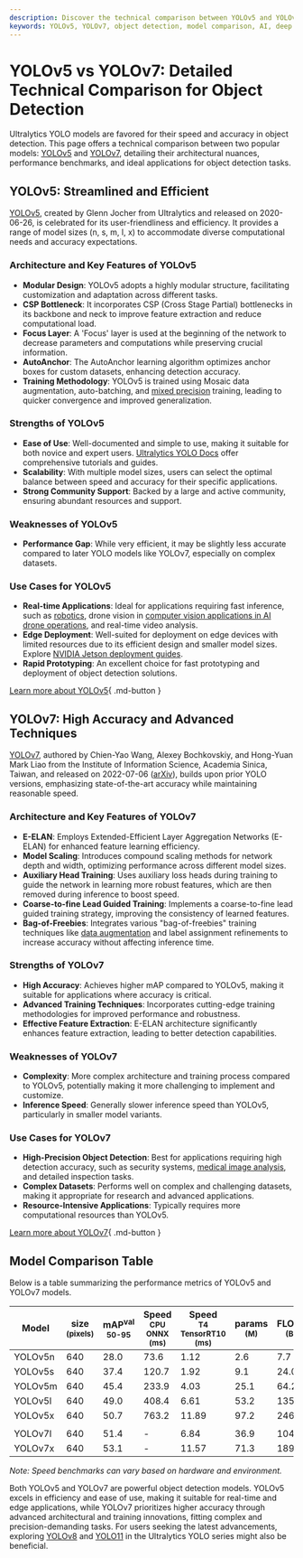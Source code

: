 ```yaml
---
description: Discover the technical comparison between YOLOv5 and YOLOv7, covering architectures, benchmarks, strengths, and ideal use cases for object detection.
keywords: YOLOv5, YOLOv7, object detection, model comparison, AI, deep learning, computer vision, benchmarks, accuracy, inference speed, Ultralytics
---
```


# YOLOv5 vs YOLOv7: Detailed Technical Comparison for Object Detection

Ultralytics YOLO models are favored for their speed and accuracy in object detection. This page offers a technical comparison between two popular models: [YOLOv5](https://github.com/ultralytics/yolov5) and [YOLOv7](https://github.com/WongKinYiu/yolov7), detailing their architectural nuances, performance benchmarks, and ideal applications for object detection tasks.

<script async src="https://cdn.jsdelivr.net/npm/chart.js"></script>
<script defer src="../../javascript/benchmark.js"></script>

<canvas id="modelComparisonChart" width="1024" height="400" active-models='["YOLOv5", "YOLOv7"]'></canvas>

## YOLOv5: Streamlined and Efficient

[YOLOv5](https://github.com/ultralytics/yolov5), created by Glenn Jocher from Ultralytics and released on 2020-06-26, is celebrated for its user-friendliness and efficiency. It provides a range of model sizes (n, s, m, l, x) to accommodate diverse computational needs and accuracy expectations.

### Architecture and Key Features of YOLOv5

- **Modular Design**: YOLOv5 adopts a highly modular structure, facilitating customization and adaptation across different tasks.
- **CSP Bottleneck**: It incorporates CSP (Cross Stage Partial) bottlenecks in its backbone and neck to improve feature extraction and reduce computational load.
- **Focus Layer**: A 'Focus' layer is used at the beginning of the network to decrease parameters and computations while preserving crucial information.
- **AutoAnchor**: The AutoAnchor learning algorithm optimizes anchor boxes for custom datasets, enhancing detection accuracy.
- **Training Methodology**: YOLOv5 is trained using Mosaic data augmentation, auto-batching, and [mixed precision](https://www.ultralytics.com/glossary/mixed-precision) training, leading to quicker convergence and improved generalization.

### Strengths of YOLOv5

- **Ease of Use**: Well-documented and simple to use, making it suitable for both novice and expert users. [Ultralytics YOLO Docs](https://docs.ultralytics.com/guides/) offer comprehensive tutorials and guides.
- **Scalability**: With multiple model sizes, users can select the optimal balance between speed and accuracy for their specific applications.
- **Strong Community Support**: Backed by a large and active community, ensuring abundant resources and support.

### Weaknesses of YOLOv5

- **Performance Gap**: While very efficient, it may be slightly less accurate compared to later YOLO models like YOLOv7, especially on complex datasets.

### Use Cases for YOLOv5

- **Real-time Applications**: Ideal for applications requiring fast inference, such as [robotics](https://www.ultralytics.com/glossary/robotics), drone vision in [computer vision applications in AI drone operations](https://www.ultralytics.com/blog/computer-vision-applications-ai-drone-uav-operations), and real-time video analysis.
- **Edge Deployment**: Well-suited for deployment on edge devices with limited resources due to its efficient design and smaller model sizes. Explore [NVIDIA Jetson deployment guides](https://docs.ultralytics.com/guides/nvidia-jetson/).
- **Rapid Prototyping**: An excellent choice for fast prototyping and deployment of object detection solutions.

[Learn more about YOLOv5](https://docs.ultralytics.com/models/yolov5/){ .md-button }

## YOLOv7: High Accuracy and Advanced Techniques

[YOLOv7](https://github.com/WongKinYiu/yolov7), authored by Chien-Yao Wang, Alexey Bochkovskiy, and Hong-Yuan Mark Liao from the Institute of Information Science, Academia Sinica, Taiwan, and released on 2022-07-06 ([arXiv](https://arxiv.org/abs/2207.02696)), builds upon prior YOLO versions, emphasizing state-of-the-art accuracy while maintaining reasonable speed.

### Architecture and Key Features of YOLOv7

- **E-ELAN**: Employs Extended-Efficient Layer Aggregation Networks (E-ELAN) for enhanced feature learning efficiency.
- **Model Scaling**: Introduces compound scaling methods for network depth and width, optimizing performance across different model sizes.
- **Auxiliary Head Training**: Uses auxiliary loss heads during training to guide the network in learning more robust features, which are then removed during inference to boost speed.
- **Coarse-to-fine Lead Guided Training**: Implements a coarse-to-fine lead guided training strategy, improving the consistency of learned features.
- **Bag-of-Freebies**: Integrates various "bag-of-freebies" training techniques like [data augmentation](https://www.ultralytics.com/glossary/data-augmentation) and label assignment refinements to increase accuracy without affecting inference time.

### Strengths of YOLOv7

- **High Accuracy**: Achieves higher mAP compared to YOLOv5, making it suitable for applications where accuracy is critical.
- **Advanced Training Techniques**: Incorporates cutting-edge training methodologies for improved performance and robustness.
- **Effective Feature Extraction**: E-ELAN architecture significantly enhances feature extraction, leading to better detection capabilities.

### Weaknesses of YOLOv7

- **Complexity**: More complex architecture and training process compared to YOLOv5, potentially making it more challenging to implement and customize.
- **Inference Speed**: Generally slower inference speed than YOLOv5, particularly in smaller model variants.

### Use Cases for YOLOv7

- **High-Precision Object Detection**: Best for applications requiring high detection accuracy, such as security systems, [medical image analysis](https://www.ultralytics.com/glossary/medical-image-analysis), and detailed inspection tasks.
- **Complex Datasets**: Performs well on complex and challenging datasets, making it appropriate for research and advanced applications.
- **Resource-Intensive Applications**: Typically requires more computational resources than YOLOv5.

[Learn more about YOLOv7](https://docs.ultralytics.com/models/yolov7/){ .md-button }

## Model Comparison Table

Below is a table summarizing the performance metrics of YOLOv5 and YOLOv7 models.

| Model   | size<br><sup>(pixels) | mAP<sup>val<br>50-95 | Speed<br><sup>CPU ONNX<br>(ms) | Speed<br><sup>T4 TensorRT10<br>(ms) | params<br><sup>(M) | FLOPs<br><sup>(B) |
| ------- | --------------------- | -------------------- | ------------------------------ | ----------------------------------- | ------------------ | ----------------- |
| YOLOv5n | 640                   | 28.0                 | 73.6                           | 1.12                                | 2.6                | 7.7               |
| YOLOv5s | 640                   | 37.4                 | 120.7                          | 1.92                                | 9.1                | 24.0              |
| YOLOv5m | 640                   | 45.4                 | 233.9                          | 4.03                                | 25.1               | 64.2              |
| YOLOv5l | 640                   | 49.0                 | 408.4                          | 6.61                                | 53.2               | 135.0             |
| YOLOv5x | 640                   | 50.7                 | 763.2                          | 11.89                               | 97.2               | 246.4             |
|         |                       |                      |                                |                                     |                    |                   |
| YOLOv7l | 640                   | 51.4                 | -                              | 6.84                                | 36.9               | 104.7             |
| YOLOv7x | 640                   | 53.1                 | -                              | 11.57                               | 71.3               | 189.9             |

_Note: Speed benchmarks can vary based on hardware and environment._

Both YOLOv5 and YOLOv7 are powerful object detection models. YOLOv5 excels in efficiency and ease of use, making it suitable for real-time and edge applications, while YOLOv7 prioritizes higher accuracy through advanced architectural and training innovations, fitting complex and precision-demanding tasks. For users seeking the latest advancements, exploring [YOLOv8](https://docs.ultralytics.com/models/yolov8/) and [YOLO11](https://docs.ultralytics.com/models/yolo11/) in the Ultralytics YOLO series might also be beneficial.
